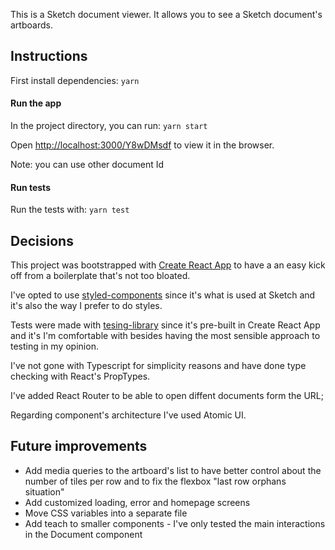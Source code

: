 This is a Sketch document viewer. It allows you to see a Sketch document's artboards.

## Instructions

First install dependencies: `yarn`

#### Run the app
In the project directory, you can run: `yarn start`

Open [http://localhost:3000/Y8wDMsdf](http://localhost:3000/Y8wDMsdf) to view it in the browser.

Note: you can use other document Id


#### Run tests
Run the tests with: `yarn test`


## Decisions

This project was bootstrapped with [Create React App](https://github.com/facebook/create-react-app) to have a an easy kick off from a boilerplate that's not too bloated.

I've opted to use [styled-components](https://styled-components.com/) since it's what is used at Sketch and it's also the way I prefer to do styles.

Tests were made with [tesing-library](https://testing-library.com/) since it's pre-built in Create React App and it's I'm comfortable with besides having the most sensible approach to testing in my opinion.

I've not gone with Typescript for simplicity reasons and have done type checking with React's PropTypes.

I've added React Router to be able to open diffent documents form the URL;

Regarding component's architecture I've used Atomic UI.

## Future improvements

- Add media queries to the artboard's list to have better control about the number of tiles per row and to fix the  flexbox "last row orphans situation"
- Add customized loading, error and homepage screens
- Move CSS variables into a separate file
- Add teach to smaller components - I've only tested the main interactions in the Document component